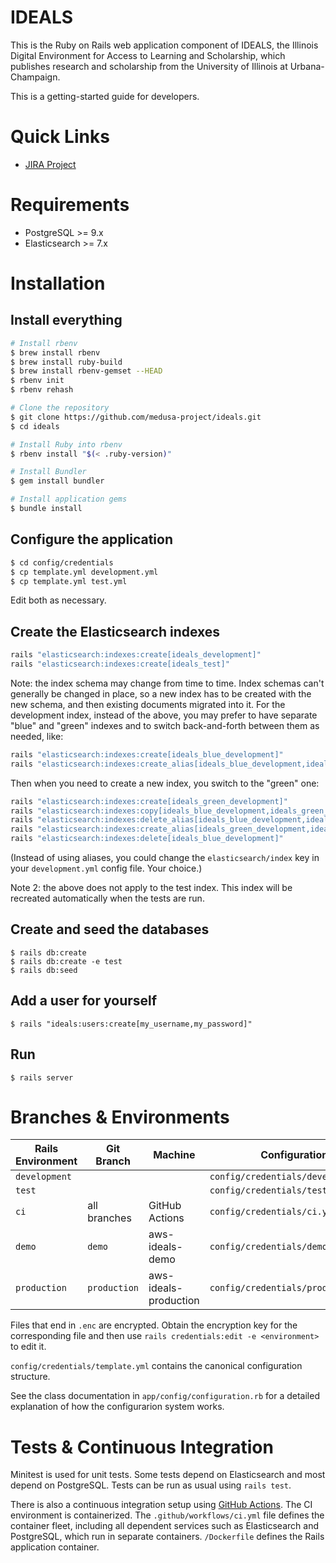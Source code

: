 # IDEALS

This is the Ruby on Rails web application component of IDEALS, the Illinois
Digital Environment for Access to Learning and Scholarship, which publishes
research and scholarship from the University of Illinois at Urbana-Champaign.

This is a getting-started guide for developers.

# Quick Links

* [JIRA Project](https://bugs.library.illinois.edu/projects/IR)

# Requirements

* PostgreSQL >= 9.x
* Elasticsearch >= 7.x

# Installation

## Install everything
```sh
# Install rbenv
$ brew install rbenv
$ brew install ruby-build
$ brew install rbenv-gemset --HEAD
$ rbenv init
$ rbenv rehash

# Clone the repository
$ git clone https://github.com/medusa-project/ideals.git
$ cd ideals

# Install Ruby into rbenv
$ rbenv install "$(< .ruby-version)"

# Install Bundler
$ gem install bundler

# Install application gems
$ bundle install
```

## Configure the application

```sh
$ cd config/credentials
$ cp template.yml development.yml
$ cp template.yml test.yml
```
Edit both as necessary.

## Create the Elasticsearch indexes

```sh
rails "elasticsearch:indexes:create[ideals_development]"
rails "elasticsearch:indexes:create[ideals_test]"
```
Note: the index schema may change from time to time. Index schemas can't
generally be changed in place, so a new index has to be created with the new
schema, and then existing documents migrated into it. For the development index,
instead of the above, you may prefer to have separate "blue" and "green"
indexes and to switch back-and-forth between them as needed, like:
```sh
rails "elasticsearch:indexes:create[ideals_blue_development]"
rails "elasticsearch:indexes:create_alias[ideals_blue_development,ideals_development]"
```
Then when you need to create a new index, you switch to the "green" one:
```sh
rails "elasticsearch:indexes:create[ideals_green_development]"
rails "elasticsearch:indexes:copy[ideals_blue_development,ideals_green_development]"
rails "elasticsearch:indexes:delete_alias[ideals_blue_development,ideals_development]"
rails "elasticsearch:indexes:create_alias[ideals_green_development,ideals_development]"
rails "elasticsearch:indexes:delete[ideals_blue_development]"
```
(Instead of using aliases, you could change the `elasticsearch/index` key in
your `development.yml` config file. Your choice.)

Note 2: the above does not apply to the test index. This index will be
recreated automatically when the tests are run.

## Create and seed the databases

```
$ rails db:create
$ rails db:create -e test
$ rails db:seed
```

## Add a user for yourself

```
$ rails "ideals:users:create[my_username,my_password]"
```

## Run

```
$ rails server
```

# Branches & Environments

| Rails Environment | Git Branch   | Machine               | Configuration File                      |
|-------------------|--------------|-----------------------|-----------------------------------------|
| `development`     |              |                       | `config/credentials/development.yml`    |
| `test`            |              |                       | `config/credentials/test.yml`           |
| `ci`              | all branches | GitHub Actions        | `config/credentials/ci.yml.enc`         |
| `demo`            | `demo`       | aws-ideals-demo       | `config/credentials/demo.yml.enc`       |
| `production`      | `production` | aws-ideals-production | `config/credentials/production.yml.enc` |

Files that end in `.enc` are encrypted. Obtain the encryption key for the
corresponding file and then use `rails credentials:edit -e <environment>` to
edit it.

`config/credentials/template.yml` contains the canonical configuration
structure.

See the class documentation in `app/config/configuration.rb` for a detailed
explanation of how the configurarion system works.

# Tests & Continuous Integration

Minitest is used for unit tests. Some tests depend on Elasticsearch and most
depend on PostgreSQL. Tests can be run as usual using `rails test`.

There is also a continuous integration setup using
[GitHub Actions](https://github.com/features/actions). The CI environment is
containerized. The `.github/workflows/ci.yml` file defines the container fleet,
including all dependent services such as Elasticsearch and PostgreSQL, which
run in separate containers. `/Dockerfile` defines the Rails application
container.
